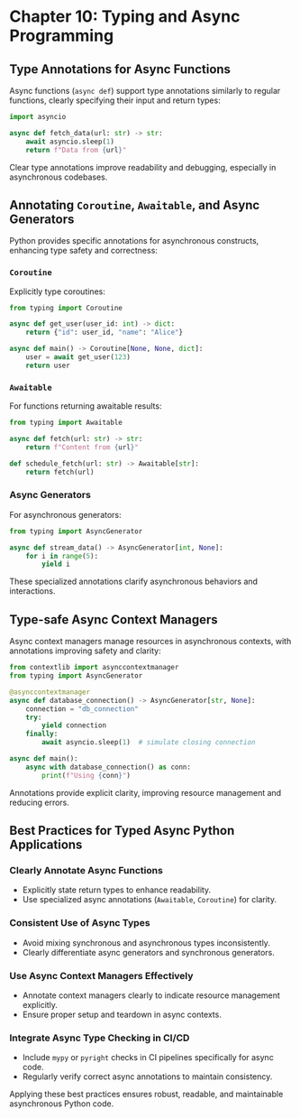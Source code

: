 # Chapter 10: Typing and Async Programming

## Type Annotations for Async Functions

Async functions (`async def`) support type annotations similarly to regular functions, clearly specifying their input and return types:

```python
import asyncio

async def fetch_data(url: str) -> str:
    await asyncio.sleep(1)
    return f"Data from {url}"
```

Clear type annotations improve readability and debugging, especially in asynchronous codebases.

## Annotating `Coroutine`, `Awaitable`, and Async Generators

Python provides specific annotations for asynchronous constructs, enhancing type safety and correctness:

### `Coroutine`

Explicitly type coroutines:

```python
from typing import Coroutine

async def get_user(user_id: int) -> dict:
    return {"id": user_id, "name": "Alice"}

async def main() -> Coroutine[None, None, dict]:
    user = await get_user(123)
    return user
```

### `Awaitable`

For functions returning awaitable results:

```python
from typing import Awaitable

async def fetch(url: str) -> str:
    return f"Content from {url}"

def schedule_fetch(url: str) -> Awaitable[str]:
    return fetch(url)
```

### Async Generators

For asynchronous generators:

```python
from typing import AsyncGenerator

async def stream_data() -> AsyncGenerator[int, None]:
    for i in range(5):
        yield i
```

These specialized annotations clarify asynchronous behaviors and interactions.

## Type-safe Async Context Managers

Async context managers manage resources in asynchronous contexts, with annotations improving safety and clarity:

```python
from contextlib import asynccontextmanager
from typing import AsyncGenerator

@asynccontextmanager
async def database_connection() -> AsyncGenerator[str, None]:
    connection = "db_connection"
    try:
        yield connection
    finally:
        await asyncio.sleep(1)  # simulate closing connection

async def main():
    async with database_connection() as conn:
        print(f"Using {conn}")
```

Annotations provide explicit clarity, improving resource management and reducing errors.

## Best Practices for Typed Async Python Applications

### Clearly Annotate Async Functions

- Explicitly state return types to enhance readability.
- Use specialized async annotations (`Awaitable`, `Coroutine`) for clarity.

### Consistent Use of Async Types

- Avoid mixing synchronous and asynchronous types inconsistently.
- Clearly differentiate async generators and synchronous generators.

### Use Async Context Managers Effectively

- Annotate context managers clearly to indicate resource management explicitly.
- Ensure proper setup and teardown in async contexts.

### Integrate Async Type Checking in CI/CD

- Include `mypy` or `pyright` checks in CI pipelines specifically for async code.
- Regularly verify correct async annotations to maintain consistency.

Applying these best practices ensures robust, readable, and maintainable asynchronous Python code.
